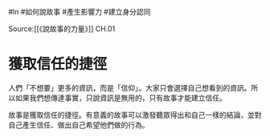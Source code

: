 #ln #如何說故事 #產生影響力 #建立身分認同 

Source:[[《說故事的力量》]] CH.01

# 獲取信任的捷徑

人們「不想要」更多的資訊，而是「信仰」。大家只會選擇自己想看到的資訊。所以如果我們想傳達事實，只說資訊是無用的，只有故事才能建立信任。

故事是獲取信任的捷徑。有意義的故事可以激發聽眾得出和自己一樣的結論，並對自己產生信任、做出自己希望他們做的行為。